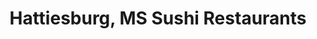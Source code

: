 ---
layout: city
title: Hattiesburg, MS Sushi Restaurants
permalink: /mississippi/hattiesburg/
stateAbbr: MS
stateName: Mississippi
cityName: Hattiesburg
---